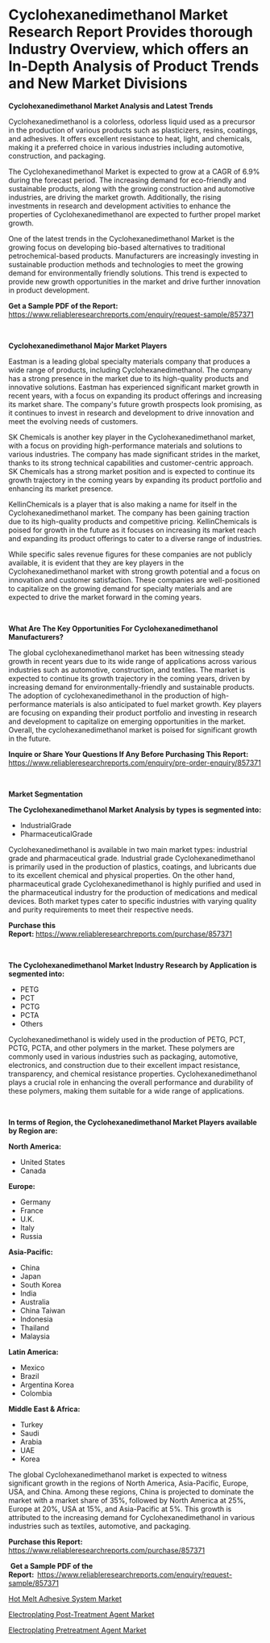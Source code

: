 <p><h1>Cyclohexanedimethanol Market Research Report Provides thorough Industry Overview, which offers an In-Depth Analysis of Product Trends and New Market Divisions</h1></p><p><strong>Cyclohexanedimethanol Market Analysis and Latest Trends</strong></p>
<p><p>Cyclohexanedimethanol is a colorless, odorless liquid used as a precursor in the production of various products such as plasticizers, resins, coatings, and adhesives. It offers excellent resistance to heat, light, and chemicals, making it a preferred choice in various industries including automotive, construction, and packaging.</p><p>The Cyclohexanedimethanol Market is expected to grow at a CAGR of 6.9% during the forecast period. The increasing demand for eco-friendly and sustainable products, along with the growing construction and automotive industries, are driving the market growth. Additionally, the rising investments in research and development activities to enhance the properties of Cyclohexanedimethanol are expected to further propel market growth.</p><p>One of the latest trends in the Cyclohexanedimethanol Market is the growing focus on developing bio-based alternatives to traditional petrochemical-based products. Manufacturers are increasingly investing in sustainable production methods and technologies to meet the growing demand for environmentally friendly solutions. This trend is expected to provide new growth opportunities in the market and drive further innovation in product development.</p></p>
<p><strong>Get a Sample PDF of the Report:&nbsp;</strong> <a href="https://www.reliableresearchreports.com/enquiry/request-sample/857371">https://www.reliableresearchreports.com/enquiry/request-sample/857371</a></p>
<p>&nbsp;</p>
<p><strong>Cyclohexanedimethanol Major Market Players</strong></p>
<p><p>Eastman is a leading global specialty materials company that produces a wide range of products, including Cyclohexanedimethanol. The company has a strong presence in the market due to its high-quality products and innovative solutions. Eastman has experienced significant market growth in recent years, with a focus on expanding its product offerings and increasing its market share. The company's future growth prospects look promising, as it continues to invest in research and development to drive innovation and meet the evolving needs of customers.</p><p>SK Chemicals is another key player in the Cyclohexanedimethanol market, with a focus on providing high-performance materials and solutions to various industries. The company has made significant strides in the market, thanks to its strong technical capabilities and customer-centric approach. SK Chemicals has a strong market position and is expected to continue its growth trajectory in the coming years by expanding its product portfolio and enhancing its market presence.</p><p>KellinChemicals is a player that is also making a name for itself in the Cyclohexanedimethanol market. The company has been gaining traction due to its high-quality products and competitive pricing. KellinChemicals is poised for growth in the future as it focuses on increasing its market reach and expanding its product offerings to cater to a diverse range of industries.</p><p>While specific sales revenue figures for these companies are not publicly available, it is evident that they are key players in the Cyclohexanedimethanol market with strong growth potential and a focus on innovation and customer satisfaction. These companies are well-positioned to capitalize on the growing demand for specialty materials and are expected to drive the market forward in the coming years.</p></p>
<p>&nbsp;</p>
<p><strong>What Are The Key Opportunities For Cyclohexanedimethanol Manufacturers?</strong></p>
<p><p>The global cyclohexanedimethanol market has been witnessing steady growth in recent years due to its wide range of applications across various industries such as automotive, construction, and textiles. The market is expected to continue its growth trajectory in the coming years, driven by increasing demand for environmentally-friendly and sustainable products. The adoption of cyclohexanedimethanol in the production of high-performance materials is also anticipated to fuel market growth. Key players are focusing on expanding their product portfolio and investing in research and development to capitalize on emerging opportunities in the market. Overall, the cyclohexanedimethanol market is poised for significant growth in the future.</p></p>
<p><strong>Inquire or Share Your Questions If Any Before Purchasing This Report:</strong> <a href="https://www.reliableresearchreports.com/enquiry/pre-order-enquiry/857371">https://www.reliableresearchreports.com/enquiry/pre-order-enquiry/857371</a></p>
<p>&nbsp;</p>
<p><strong>Market Segmentation</strong></p>
<p><strong>The Cyclohexanedimethanol Market Analysis by types is segmented into:</strong></p>
<p><ul><li>IndustrialGrade</li><li>PharmaceuticalGrade</li></ul></p>
<p><p>Cyclohexanedimethanol is available in two main market types: industrial grade and pharmaceutical grade. Industrial grade Cyclohexanedimethanol is primarily used in the production of plastics, coatings, and lubricants due to its excellent chemical and physical properties. On the other hand, pharmaceutical grade Cyclohexanedimethanol is highly purified and used in the pharmaceutical industry for the production of medications and medical devices. Both market types cater to specific industries with varying quality and purity requirements to meet their respective needs.</p></p>
<p><strong>Purchase this Report:&nbsp;</strong><a href="https://www.reliableresearchreports.com/purchase/857371">https://www.reliableresearchreports.com/purchase/857371</a></p>
<p>&nbsp;</p>
<p><strong>The Cyclohexanedimethanol Market Industry Research by Application is segmented into:</strong></p>
<p><ul><li>PETG</li><li>PCT</li><li>PCTG</li><li>PCTA</li><li>Others</li></ul></p>
<p><p>Cyclohexanedimethanol is widely used in the production of PETG, PCT, PCTG, PCTA, and other polymers in the market. These polymers are commonly used in various industries such as packaging, automotive, electronics, and construction due to their excellent impact resistance, transparency, and chemical resistance properties. Cyclohexanedimethanol plays a crucial role in enhancing the overall performance and durability of these polymers, making them suitable for a wide range of applications.</p></p>
<p>&nbsp;</p>
<p><strong>In terms of Region, the Cyclohexanedimethanol Market Players available by Region are:</strong></p>
<p>
    <p> <strong> North America: </strong>
        <ul>
            <li>United States</li>
            <li>Canada</li>
        </ul>
        </p> 
    <p> <strong> Europe: </strong>
        <ul>
            <li>Germany</li>
            <li>France</li>
            <li>U.K.</li>
            <li>Italy</li>
            <li>Russia</li>
        </ul>
        </p> 
    <p> <strong> Asia-Pacific: </strong>
        <ul>
            <li>China</li>
            <li>Japan</li>
            <li>South Korea</li>
            <li>India</li>
            <li>Australia</li>
            <li>China Taiwan</li>
            <li>Indonesia</li>
            <li>Thailand</li>
            <li>Malaysia</li>
        </ul>
        </p> 
    <p> <strong> Latin America: </strong>
        <ul>
            <li>Mexico</li>
            <li>Brazil</li>
            <li>Argentina Korea</li>
            <li>Colombia</li>
        </ul>
        </p> 
    <p> <strong> Middle East & Africa: </strong>
        <ul>
            <li>Turkey</li>
            <li>Saudi</li>
            <li>Arabia</li>
            <li>UAE</li>
            <li>Korea</li>
        </ul>
    </p>
    </p>
<p><p>The global Cyclohexanedimethanol market is expected to witness significant growth in the regions of North America, Asia-Pacific, Europe, USA, and China. Among these regions, China is projected to dominate the market with a market share of 35%, followed by North America at 25%, Europe at 20%, USA at 15%, and Asia-Pacific at 5%. This growth is attributed to the increasing demand for Cyclohexanedimethanol in various industries such as textiles, automotive, and packaging.</p></p>
<p><strong>Purchase this Report: </strong><a href="https://www.reliableresearchreports.com/purchase/857371">https://www.reliableresearchreports.com/purchase/857371</a></p>
<p>&nbsp;<strong>Get a Sample PDF of the Report:&nbsp;&nbsp;</strong><a href="https://www.reliableresearchreports.com/enquiry/request-sample/857371">https://www.reliableresearchreports.com/enquiry/request-sample/857371</a></p>
<p><strong></strong></p>
<p><p><a href="https://view.publitas.com/reportprime-1/hot-melt-adhesive-system-market-furnish-information-about-market-size-market-share-market-dynamics-and-projections-spanning-from-2023-to-2030/">Hot Melt Adhesive System Market</a></p><p><a href="https://view.publitas.com/reportprime-1/electroplating-post-treatment-agent-market-analysis-examines-its-scope-on-growth-opportunities-and-forecasted-trends-spanning-from-2023-to-2030/">Electroplating Post-Treatment Agent Market</a></p><p><a href="https://view.publitas.com/reportprime-1/electroplating-pretreatment-agent-market-offer-valuable-insights-into-market-size-market-share-market-trends-and-projections-spanning-from-2023-to-2030/">Electroplating Pretreatment Agent Market</a></p></p>
